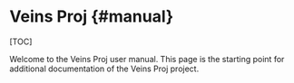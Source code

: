# Veins Proj {#manual}

[TOC]

Welcome to the Veins Proj user manual.
This page is the starting point for additional documentation of the Veins Proj project.

